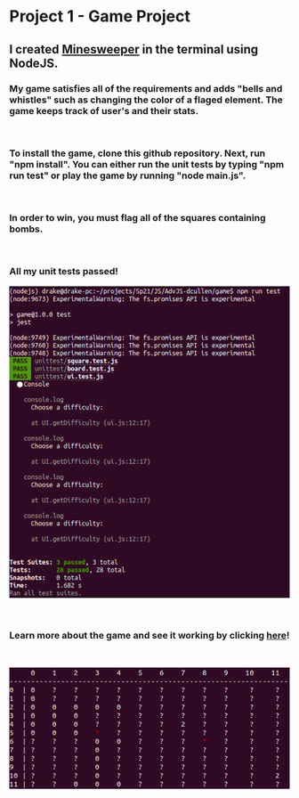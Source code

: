 # Project 1 - Game Project

## I created [Minesweeper](https://github.com/DrakeCullen/AdvJS-dcullen/tree/main/game/imgs) in the terminal using NodeJS.
### My game satisfies all of the requirements and adds "bells and whistles" such as changing the color of a flaged element. The game keeps track of user's and their stats.
<br/>


### To install the game, clone this github repository. Next, run "npm install". You can either run the unit tests by typing "npm run test" or play the game by running "node main.js".

<br/>

### In order to win, you must flag all of the squares containing bombs.

<br/>

### All my unit tests passed!
![alt text](imgs/unit_test.png)

<br/>

### Learn more about the game and see it working by clicking<b> [here](https://github.com/DrakeCullen/AdvJS-dcullen/tree/main/game/imgs)!</b>

<br/>

![alt text](imgs/sample_game.png "Logo Title Text 1")